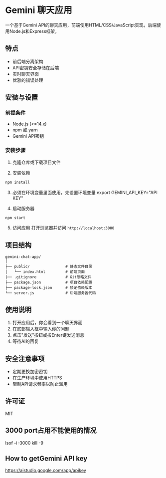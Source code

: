 # Gemini 聊天应用

一个基于Gemini API的聊天应用，前端使用HTML/CSS/JavaScript实现，后端使用Node.js和Express框架。

## 特点

- 前后端分离架构
- API密钥安全存储在后端
- 实时聊天界面
- 优雅的错误处理

## 安装与设置

### 前提条件

- Node.js (>=14.x)
- npm 或 yarn
- Gemini API密钥

### 安装步骤

1. 克隆仓库或下载项目文件

2. 安装依赖
```bash
npm install
```
3. 必须在环境变量里面使用，先设置环境变量
export GEMINI_API_KEY="API KEY"

4. 启动服务器
```bash
npm start
```

5. 访问应用
打开浏览器并访问 `http://localhost:3000`

## 项目结构

```
gemini-chat-app/
│
├── public/                # 静态文件目录
│   └── index.html         # 前端页面
├── .gitignore             # Git忽略文件
├── package.json           # 项目依赖配置
├── package-lock.json      # 锁定依赖版本
└── server.js              # 后端服务器代码
```

## 使用说明

1. 打开应用后，你会看到一个聊天界面
2. 在底部输入框中输入你的问题
3. 点击"发送"按钮或按Enter键发送消息
4. 等待AI的回复

## 安全注意事项
- 定期更换加密密钥
- 在生产环境中使用HTTPS
- 限制API请求频率以防止滥用

## 许可证
MIT

## 3000 port占用不能使用的情况
lsof -i :3000
kill -9 <PID>

## How to getGemini API key
https://aistudio.google.com/app/apikey

